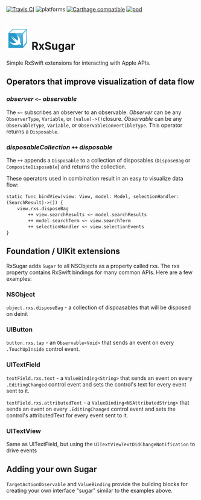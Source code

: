[![Travis CI](https://travis-ci.org/RxSugar/RxSugar.svg?branch=master)](https://travis-ci.org/RxSugar/RxSugar) ![platforms](https://img.shields.io/badge/platforms-iOS-333333.svg) [![Carthage compatible](https://img.shields.io/badge/Carthage-compatible-4BC51D.svg?style=flat)](https://github.com/Carthage/Carthage) [![pod](https://img.shields.io/cocoapods/v/RxSugar.svg)](https://cocoapods.org/?q=RxSugar)

# <img src="RxSugarLogo.png" alt="RxSugar Logo" width="60" height="60">  RxSugar
Simple RxSwift extensions for interacting with Apple APIs.

## Operators that improve visualization of data flow

### _observer_ `<~` _observable_

The `<~` subscribes an observer to an observable. 
_Observer_ can be any `ObserverType`, `Variable`, or `(value)->()`closure. 
_Observable_ can be any `ObservableType`, `Variable`, or `ObservableConvertibleType`. 
This operator returns a `Disposable`.

### _disposableCollection_ `++` _disposable_

The `++` appends a `Disposable` to a collection of disposables (`DisposeBag` or `CompositeDisposable`) and returns the collection.

These operators used in combination result in an easy to visualize data flow:
```
static func bindView(view: View, model: Model, selectionHandler:(SearchResult)->()) {
	view.rxs.disposeBag
		++ view.searchResults <~ model.searchResults
		++ model.searchTerm <~ view.searchTerm
		++ selectionHandler <~ view.selectionEvents
}
```
## Foundation / UIKit extensions
RxSugar adds `Sugar` to all NSObjects as a property called rxs. The rxs property contains RxSwift bindings for many common APIs. Here are a few examples:

### NSObject
`object.rxs.disposeBag` - a collection of dispoasables that will be disposed on deinit

### UIButton
`button.rxs.tap` - an `Observable<Void>` that sends an event on every `.TouchUpInside` control event.

### UITextField
`textField.rxs.text` - a `ValueBinding<String>` that sends an event on every `.EditingChanged` control event and sets the control's text for every event sent to it.

`textField.rxs.attributedText` - a `ValueBinding<NSAttributedString>` that sends an event on every `.EditingChanged` control event and sets the control's attributedText for every event sent to it.

### UITextView
Same as UITextField, but using the `UITextViewTextDidChangeNotification` to drive events

## Adding your own Sugar
`TargetActionObservable` and `ValueBinding` provide the building blocks for creating your own interface "sugar" similar to the examples above.
